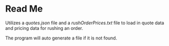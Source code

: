# Read Me
Utilizes a *quotes.json* file and a *rushOrderPrices.txt* file to load in quote data and pricing data for rushing an order.

The program will auto generate a file if it is not found.